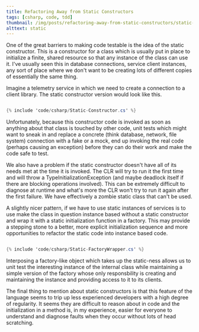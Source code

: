 ```yaml
---
title: Refactoring Away from Static Constructors
tags: [csharp, code, tdd]
thumbnail: /img/posts/refactoring-away-from-static-constructors/static-constructors-420x255.webp
alttext: static
---
```


One of the great barriers to making code testable is the idea of the static constructor. This is a constructor for a class which
is usually put in place to initialize a finite, shared resource so that any instance of the class can use it. I've usually seen
this in database connections, service client instances, any sort of place where we don't want to be creating lots of different
copies of essentially the same thing.

Imagine a telemetry service in which we need to create a connection to a client library. The static constructor version
would look like this.

```csharp

{% include 'code/csharp/Static-Constructor.cs' %}

```

Unfortunately, because this constructor code is invoked as soon as anything about that class is touched by other code, unit tests
which might want to sneak in and replace a concrete (think database, network, file system) connection with a fake or a mock, end up
invoking the real code (perhaps causing an exception) before they can do their work and make the code safe to test.

We also have a problem if the static constructor doesn't have all of its needs met at the time it is invoked. The CLR will try to run it
the first time and will throw a TypeInitializationException (and maybe deadlock itself if there are blocking operations involved). This can
be extremely difficult to diagnose at runtime and what's more the CLR won't try to run it again after the first failure. We have effectively
a zombie static class that can't be used.

A slightly nicer pattern, if we have to use static instances of services is to use make the class in question instance based without a static
constructor and wrap it with a static initialization function in a factory. This may provide a stepping stone to a better, more explicit
initialization sequence and more opportunities to refactor the static code into instance based code.

```csharp

{% include 'code/csharp/Static-FactoryWrapper.cs' %}

```

Interposing a factory-like object which takes up the static-ness allows us to unit test the interesting instance of the internal class while
maintaining a simple version of the factory whose only responsbility is creating and maintaining the instance and providing access to it
to its clients.

The final thing to mention about static constructors is that this feature of the language seems to trip up less experienced developers
with a high degree of regularity. It seems they are difficult to reason about in code and the initialization in a method is, in my experience,
easier for everyone to understand and diagnose faults when they occur without lots of head scratching.
